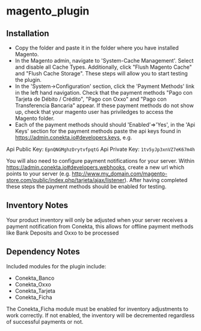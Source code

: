magento_plugin
==============

Installation
-----------

  * Copy the folder and paste it in the folder where you have installed Magento.
  * In the Magento admin, navigate to 'System-Cache Management'. Select and disable all Cache Types.  Additionally, click "Flush Magento Cache" and "Flush Cache Storage".  These steps will allow you to start testing the plugin.
  * In the 'System->Configuration' section, click the 'Payment Methods' link in the left hand navigation.  Check that the payment methods "Pago con Tarjeta de Débito / Crédito", "Pago con Oxxo" and "Pago con Transferencia Bancaria" appear. If these payment methods do not show up, check that your magento user has priviledges to access the Magento folder.
  * Each of the payment methods should should 'Enabled'=>'Yes', in the 'Api Keys' section for the payment methods paste the api keys found in https://admin.conekta.io#developers.keys, e.g.
    
Api Public Key: 
    `EpnQNGMghzDrytvfpqtG`
Api Private Key: 
    `1tv5yJp3xnVZ7eK67m4h`


You will also need to configure payment notifications for your server.  Within https://admin.conekta.io#developers.webhooks, create a new url which points to your server (e.g. http://www.my_domain.com/magento-store.com/public/index.php/tarjeta/ajax/listener).  After having completed these steps the payment methods should be enabled for testing.

Inventory Notes
---------------

Your product inventory will only be adjusted when your server receives a payment notification from Conekta, this allows for offline payment methods like Bank Deposits and Oxxo to be processed

Dependency Notes
-----------

Included modules for the plugin include:
  * Conekta_Banco
  * Conekta_Oxxo
  * Conekta_Tarjeta
  * Conekta_Ficha
  
The Conekta_Ficha module must be enabled for inventory adjustments to work correctly.  If not enabled, the inventory will be decremented regardless of successful payments or not.
